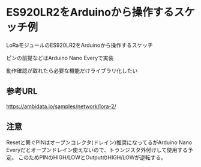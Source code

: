 # ES920LR2をArduinoから操作するスケッチ例

LoRaモジュールのES920LR2をArduinoから操作するスケッチ

ピンの前提などはArduino Nano Everyで実装

動作確認が取れたら必要な機能だけライブラリ化したい

## 参考URL
https://ambidata.io/samples/network/lora-2/

## 注意
Resetと繋ぐPINはオープンコレクタ(ドレイン)推奨になってるがArduino Nano Everyだとオープンドレイン使えないので、トランジスタ外付けして使用する予定。
このためPINのHIGH/LOWとOutputのHIGH/LOWが逆転する。
